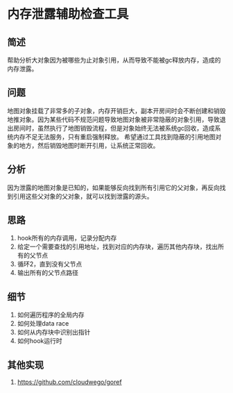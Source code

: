 # 内存泄露辅助检查工具

## 简述
帮助分析大对象因为被哪些为止对象引用，从而导致不能被gc释放内存，造成的内存泄露。

## 问题
地图对象挂载了非常多的子对象，内存开销巨大，副本开房间时会不断创建和销毁地推对象。因为某些代码不规范问题导致地图对象被非常隐蔽的对象引用，导致退出房间时，虽然执行了地图销毁流程，但是对象始终无法被系统gc回收，造成系统内存不足无法服务，只有重启强制释放。
希望通过工具找到隐蔽的引用地图对象的地方，然后销毁地图时断开引用，让系统正常回收。

## 分析
因为泄露的地图对象是已知的，如果能够反向找到所有引用它的父对象，再反向找到引用这些父对象的父对象，就可以找到泄露的源头。

## 思路
1. hook所有的内存调用，记录分配内存
2. 给定一个需要查找的引用地址，找到对应的内存块，遍历其他内存块，找出所有的父节点
3. 循环2，直到没有父节点
4. 输出所有的父节点路径

## 细节
1. 如何遍历程序的全局内存
2. 如何处理data race
3. 如何从内存块中识别出指针  
5. 如何hook运行时

## 其他实现
1. https://github.com/cloudwego/goref

